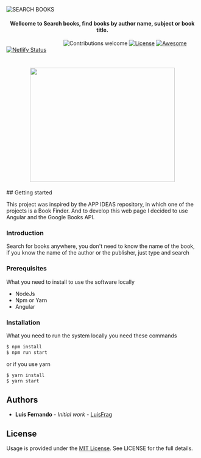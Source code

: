 ![SEARCH BOOKS](https://raw.githubusercontent.com/LuisFrag/search-books/master/src/assets/logo_transparent.png)

<h4 align="center">Wellcome to Search books, find books by author name, subject or book title.</h4>

&nbsp;&nbsp;&nbsp;&nbsp;&nbsp;&nbsp;&nbsp;&nbsp;&nbsp;&nbsp;&nbsp;&nbsp;&nbsp;&nbsp;&nbsp;&nbsp;&nbsp;&nbsp;&nbsp;&nbsp;&nbsp;&nbsp;&nbsp;&nbsp;&nbsp;&nbsp;&nbsp;&nbsp;&nbsp;&nbsp;&nbsp;&nbsp;&nbsp;&nbsp;&nbsp;&nbsp;&nbsp;&nbsp;![Contributions welcome](https://img.shields.io/badge/contributions-welcome-orange.svg) [![License](https://img.shields.io/badge/license-MIT-blue.svg)](https://opensource.org/licenses/MIT) [![Awesome](https://cdn.rawgit.com/sindresorhus/awesome/d7305f38d29fed78fa85652e3a63e154dd8e8829/media/badge.svg)](https://github.com/sindresorhus/awesome) [![Netlify Status](https://api.netlify.com/api/v1/badges/6a17c0f6-bff9-44fa-b6fb-25e8faf26372/deploy-status)](https://app.netlify.com/sites/search-book/deploys)

<h1 align="center">
  <img src="src/assets/git_readme.gif" width="380" height="300"> 
</h1>
## Getting started



This project was inspired by the APP IDEAS repository, in which one of the projects is a Book Finder. And to develop this web page I decided to use Angular and the Google Books API.



### Introduction

Search for books anywhere, you don't need to know the name of the book, if you know the name of the author or the publisher, just type and search

### Prerequisites

What you need to install to use the software locally

- NodeJs
- Npm or Yarn
- Angular

### Installation

What you need to run the system locally you need these commands

```sh
$ npm install
$ npm run start
```

or if you use yarn

```sh
$ yarn install
$ yarn start
```



## Authors

- **Luis Fernando** - *Initial work* - [LuisFrag](https://github.com/LuisFrag)



## License

Usage is provided under the [MIT License](https://mit-license.org/). See LICENSE for the full details.